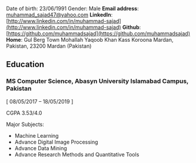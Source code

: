 
Date of birth: 23/06/1991 Gender: Male
**Email address**: muhammad_sajad47@yahoo.com
**LinkedIn**: [http://www.linkedin.com/in/muhammad-sajad](http://www.linkedin.com/in/muhammad-sajad)
**Github**: [https://github.com/muhammadsajad](https://github.com/muhammadsajad)
**Home**: Gul Berg Town Mohallah Yaqoob Khan Kass Koroona Mardan, Pakistan, 23200 Mardan (Pakistan)


## Education
### MS Computer Science, Abasyn University Islamabad Campus, Pakistan 

[ 08/05/2017 – 18/05/2019 ]

CGPA 3.53/4.0

Major Subjects:
- Machine Learning
- Advance Digital Image Processing
- Advance Data Mining
- Advance Research Methods and Quantitative Tools
